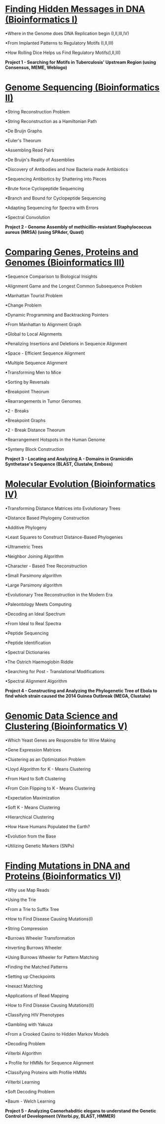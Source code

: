 # [Finding Hidden Messages in DNA (Bioinformatics I)](https://www.coursera.org/learn/dna-analysis)

•Where in the Genome does DNA Replication begin (I,II,III,IV)

•From Implanted Patterns to Regulatory Motifs (I,II,III)

•How Rolling Dice Helps us Find Regulatory Motifs(I,II,III)

**Project 1 - Searching for Motifs in Tuberculosis' Upstream Region (using Consensus, MEME, Weblogo)**

# [Genome Sequencing (Bioinformatics II)](https://www.coursera.org/learn/genome-sequencing)

•String Reconstruction Problem
 
•String Reconstruction as a Hamiltonian Path

•De Bruijn Graphs

•Euler's Theorum

•Assembling Read Pairs

•De Bruijn's Reality of Assemblies

•Discovery of Antibodies and how Bacteria made Antibiotics

•Sequencing Antibiotics by Shattering into Pieces

•Brute force Cyclopeptide Sequencing

•Branch and Bound for Cyclopeptide Sequencing

•Adapting Sequencing for Spectra with Errors

•Spectral Convolution

**Project 2 - Genome Assembly of methicillin-resistant Staphylococcus aureus (MRSA) (using SPAder, Quast)**

# [Comparing Genes, Proteins and Genomes (Bioinformatics III)](https://www.coursera.org/learn/comparing-genomes)

•Sequence Comparison to Biological Insights

•Alignment Game and the Longest Common Subsequence Problem

•Manhattan Tourist Problem

•Change Problem

•Dynamic Programming and Backtracking Pointers

•From Manhattan to Alignment Graph

•Global to Local Alignments 

•Penalizing Insertions and Deletions in Sequence Alignment

•Space - Efficient Sequence Alignment

•Multiple Sequence Alignment

•Transforming Men to Mice

•Sorting by Reversals

•Breakpoint Theorum

•Rearrangements in Tumor Genomes

•2 - Breaks

•Breakpoint Graphs

•2 - Break Distance Theorum

•Rearrangement Hotspots in the Human Genome

•Synteny Block Construction

**Project 3 - Locating and Analyzing A - Domains in Gramicidin Synthetase's Sequence (BLAST, Clustalw, Emboss)**

# [Molecular Evolution (Bioinformatics IV)](https://www.coursera.org/learn/molecular-evolution?)

•Transforming Distance Matrices into Evolutionary Trees

•Distance Based Phylogeny Construction

•Additive Phylogeny

•Least Squares to Construct Distance-Based Phylogenies

•Ultrametric Trees

•Neighbor Joining Algorithm

•Character - Based Tree Reconstruction

•Small Parsimony algorithm

•Large Parsimony algorithm

•Evolutionary Tree Reconstruction in the Modern Era

•Paleontology Meets Computing

•Decoding an Ideal Spectrum

•From Ideal to Real Spectra

•Peptide Sequencing

•Peptide Identification

•Spectral Dictionaries

•The Ostrich Haemoglobin Riddle

•Searching for Post - Translational Modifications

•Spectral Alignment Algorithm

**Project 4 - Constructing and Analyzing the Phylogenetic Tree of Ebola to find which strain caused the 2014 Guinea Outbreak (MEGA, Clustalw)**

# [Genomic Data Science and Clustering (Bioinformatics V)](https://www.coursera.org/learn/genomic-data)

•Which Yeast Genes are Responsible for Wine Making

•Gene Expression Matrices

•Clustering as an Optimization Problem

•Lloyd Algorithm for K - Means Clustering

•From Hard to Soft Clustering

•From Coin Flipping to K - Means Clustering

•Expectation Maximization

•Soft K - Means Clustering

•Hierarchical Clustering

•How Have Humans Populated the Earth?

•Evolution from the Base

•Utilizing Genetic Markers (SNPs)

# [Finding Mutations in DNA and Proteins (Bioinformatics VI)](https://www.coursera.org/learn/dna-mutations?)

•Why use Map Reads

•Using the Trie

•From a Trie to Suffix Tree

•How to Find Disease Causing Mutations(I)

•String Compression 

•Burrows Wheeler Transformation

•Inverting Burrows Wheeler

•Using Burrows Wheeler for Pattern Matching

•Finding the Matched Patterns

•Setting up Checkpoints

•Inexact Matching

•Applications of Read Mapping 

•How to Find Disease Causing Mutations(II)

•Classifying HIV Phenotypes

•Gambling with Yakuza

•From a Crooked Casino to Hidden Markov Models

•Decoding Problem

•Viterbi Algorithm

• Profile for HMMs for Sequence Alignment

•Classifying Proteins with Profile HMMs

•Viterbi Learning

•Soft Decoding Problem

•Baum - Welch Learning

**Project 5 - Analyzing Caenorhabditic elegans to understand the Genetic Control of Development (Viterbi.py, BLAST, HMMER)**
